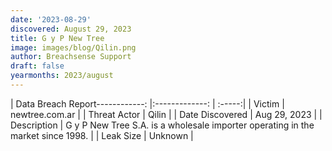 ```yaml
---
date: '2023-08-29'
discovered: August 29, 2023
title: G y P New Tree
image: images/blog/Qilin.png
author: Breachsense Support
draft: false
yearmonths: 2023/august
---
```


| Data Breach Report------------:     |:-------------:    | :-----:|
| Victim      | newtree.com.ar      | 
| Threat Actor      | Qilin      | 
| Date Discovered      | Aug 29, 2023      | 
| Description      | G y P New Tree S.A. is a wholesale importer operating in the market since 1998.      | 
| Leak Size      | Unknown      | 

